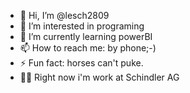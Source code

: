 - 👋 Hi, I’m @lesch2809
- 👀 I’m interested in programing
- 🌱 I’m currently learning powerBI
- 📫 How to reach me: by phone;-)
- ⚡ Fun fact: horses can't puke.
- 🧑‍💻 Right now i'm work at Schindler AG
<!---
lesch2809/lesch2809 is a ✨ special ✨ repository because its `README.md` (this file) appears on your GitHub profile.
You can click the Preview link to take a look at your changes.
--->
